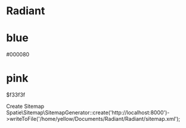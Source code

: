 # Radiant

# blue
#000080

# pink
$f33f3f

Create Sitemap
Spatie\Sitemap\SitemapGenerator::create('http://localhost:8000')->writeToFile('/home/yellow/Documents/Radiant/Radiant/sitemap.xml');
